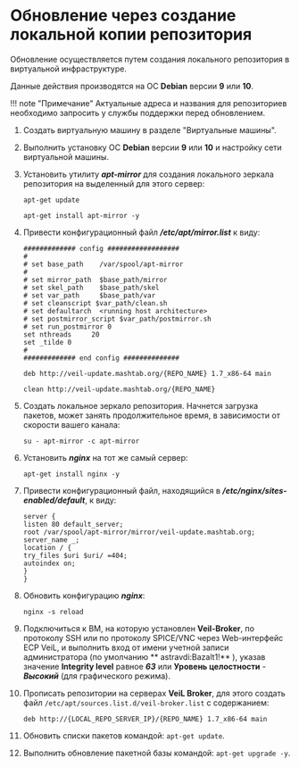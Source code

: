 # Обновление через создание локальной копии репозитория

Обновление осуществляется путем создания локального репозитория в виртуальной инфраструктуре.

Данные действия производятся на ОС **Debian** версии **9** или **10**.


!!! note "Примечание"
    Актуальные адреса и названия для репозиториев необходимо запросить у службы поддержки перед обновлением.

1. Создать виртуальную машину в разделе "Виртуальные машины".
2. Выполнить установку ОС **Debian** версии **9** или **10** и настройку сети виртуальной машины.
3. Установить утилиту **_apt-mirror_** для создания локального зеркала репозитория на выделенный для этого сервер:
   
    `apt-get update`
   
    `apt-get install apt-mirror -y`
    
4. Привести конфигурационный файл **_/etc/apt/mirror.list_** к виду:
   
    `############# config ##################`    
    `#`  
    `# set base_path    /var/spool/apt-mirror`   
    `#`  
    `# set mirror_path  $base_path/mirror`  
    `# set skel_path    $base_path/skel`  
    `# set var_path     $base_path/var`  
    `# set cleanscript $var_path/clean.sh`  
    `# set defaultarch  <running host architecture>`    
    `# set postmirror_script $var_path/postmirror.sh`    
    `# set run_postmirror 0`  
    `set nthreads     20`  
    `set _tilde 0`  
    `#`  
    `############# end config ##############`    
    
    `deb http://veil-update.mashtab.org/{REPO_NAME} 1.7_x86-64 main`
    
    `clean http://veil-update.mashtab.org/{REPO_NAME}`
   
5. Создать локальное зеркало репозитория. Начнется загрузка пакетов, может занять продолжительное время, в зависимости от скорости вашего канала:
   
    `su - apt-mirror -c apt-mirror`
   
6. Установить **_nginx_** на тот же самый сервер:
   
    `apt-get install nginx -y`
   
7. Привести конфигурационный файл, находящийся в **_/etc/nginx/sites-enabled/default_**, к виду:
   
      `server {`    
       `listen 80 default_server;`      
        `root /var/spool/apt-mirror/mirror/veil-update.mashtab.org;`    
        `server_name _;`    
        `location / {`  
            `try_files $uri $uri/ =404;`  
            `autoindex on;`  
         `}`  
      `}`
    
   
8. Обновить конфигурацию **_nginx_**:
   
    ```
    nginx -s reload
    ```
   
9.  Подключиться к ВМ, на которую установлен **Veil-Broker**, по протоколу SSH или по протоколу SPICE/VNC через Web-интерфейс ECP VeiL, 
    и выполнить вход от имени учетной записи администратора (по умолчанию ** astravdi:Bazalt1!** ), указав значение **Integrity level** 
    равное **_63_** или **Уровень целостности** - **_Высокий_** (для графического режима).
10. Прописать репозитории на серверах **VeiL Broker**, для этого создать файл `/etc/apt/sources.list.d/veil-broker.list` с содержанием:
    
    ```
    deb http://{LOCAL_REPO_SERVER_IP}/{REPO_NAME} 1.7_x86-64 main
    ```
    
11. Обновить списки пакетов командой: `apt-get update`.
12. Выполнить обновление пакетной базы командой: `apt-get upgrade -y`.